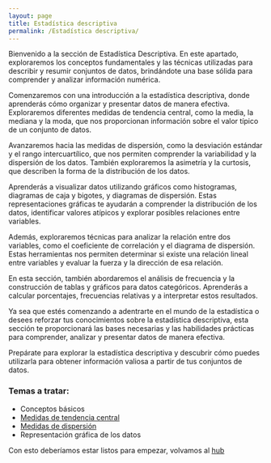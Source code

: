 ```yaml
---
layout: page
title: Estadística descriptiva
permalink: /Estadística descriptiva/
---
```


Bienvenido a la sección de Estadística Descriptiva. En este apartado, exploraremos los conceptos fundamentales y las técnicas utilizadas para describir y resumir conjuntos de datos, brindándote una base sólida para comprender y analizar información numérica.

Comenzaremos con una introducción a la estadística descriptiva, donde aprenderás cómo organizar y presentar datos de manera efectiva. Exploraremos diferentes medidas de tendencia central, como la media, la mediana y la moda, que nos proporcionan información sobre el valor típico de un conjunto de datos.

Avanzaremos hacia las medidas de dispersión, como la desviación estándar y el rango intercuartílico, que nos permiten comprender la variabilidad y la dispersión de los datos. También exploraremos la asimetría y la curtosis, que describen la forma de la distribución de los datos.

Aprenderás a visualizar datos utilizando gráficos como histogramas, diagramas de caja y bigotes, y diagramas de dispersión. Estas representaciones gráficas te ayudarán a comprender la distribución de los datos, identificar valores atípicos y explorar posibles relaciones entre variables.

Además, exploraremos técnicas para analizar la relación entre dos variables, como el coeficiente de correlación y el diagrama de dispersión. Estas herramientas nos permiten determinar si existe una relación lineal entre variables y evaluar la fuerza y la dirección de esa relación.

En esta sección, también abordaremos el análisis de frecuencia y la construcción de tablas y gráficos para datos categóricos. Aprenderás a calcular porcentajes, frecuencias relativas y a interpretar estos resultados.

Ya sea que estés comenzando a adentrarte en el mundo de la estadística o desees reforzar tus conocimientos sobre la estadística descriptiva, esta sección te proporcionará las bases necesarias y las habilidades prácticas para comprender, analizar y presentar datos de manera efectiva.

Prepárate para explorar la estadística descriptiva y descubrir cómo puedes utilizarla para obtener información valiosa a partir de tus conjuntos de datos.

### Temas  a tratar:

+ Conceptos básicos
+ [Medidas de tendencia central](/estadistica/estadistica-descriptiva/tendencia-central.md)
+ [Medidas de dispersión](/estadistica/estadistica-descriptiva/dispersion.md)
+ Representación gráfica de los datos

Con esto deberíamos estar listos para empezar, volvamos al [hub](/)